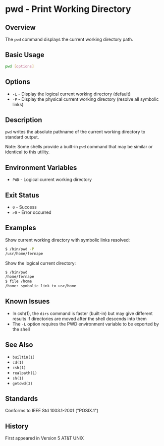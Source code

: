 # pwd - Print Working Directory

## Overview

The `pwd` command displays the current working directory path.

## Basic Usage

```bash
pwd [options]
```

## Options

- `-L` - Display the logical current working directory (default)
- `-P` - Display the physical current working directory (resolve all symbolic links)

## Description

`pwd` writes the absolute pathname of the current working directory to standard output.

Note: Some shells provide a built-in `pwd` command that may be similar or identical to this utility.

## Environment Variables

- `PWD` - Logical current working directory

## Exit Status

- `0` - Success
- `>0` - Error occurred

## Examples

Show current working directory with symbolic links resolved:

```bash
$ /bin/pwd -P
/usr/home/fernape
```

Show the logical current directory:

```bash
$ /bin/pwd
/home/fernape
$ file /home
/home: symbolic link to usr/home
```

## Known Issues

- In csh(1), the `dirs` command is faster (built-in) but may give different results if directories are moved after the shell descends into them
- The `-L` option requires the PWD environment variable to be exported by the shell

## See Also

- `builtin(1)`
- `cd(1)`
- `csh(1)`
- `realpath(1)`
- `sh(1)`
- `getcwd(3)`

## Standards

Conforms to IEEE Std 1003.1-2001 ("POSIX.1")

## History

First appeared in Version 5 AT&T UNIX
